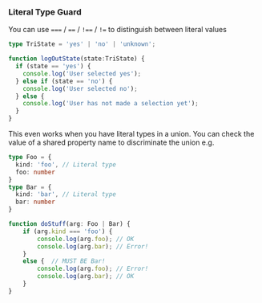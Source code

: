 
### Literal Type Guard

You can use `===` / `==` / `!==` / `!=` to distinguish between literal values

```ts
type TriState = 'yes' | 'no' | 'unknown';

function logOutState(state:TriState) {
  if (state == 'yes') {
    console.log('User selected yes');
  } else if (state == 'no') {
    console.log('User selected no');
  } else {
    console.log('User has not made a selection yet');
  }
}
```

This even works when you have literal types in a union. You can check the value of a shared property name to discriminate the union e.g. 

```ts
type Foo = {
  kind: 'foo', // Literal type 
  foo: number
}
type Bar = {
  kind: 'bar', // Literal type 
  bar: number
}

function doStuff(arg: Foo | Bar) {
    if (arg.kind === 'foo') {
        console.log(arg.foo); // OK
        console.log(arg.bar); // Error!
    }
    else {  // MUST BE Bar!
        console.log(arg.foo); // Error!
        console.log(arg.bar); // OK
    }
}
```